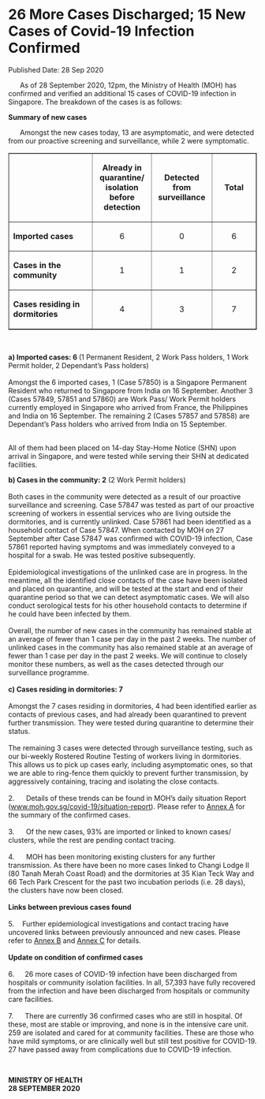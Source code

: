 <html>
    <meta http-equiv="Content-Type" content="text/html; charset=utf-8"/>
    <meta charset="utf-8"/>
    <title>26 More Cases Discharged; 15 New Cases of Covid-19 Infection Confirmed</title>
    <body><h1>26 More Cases Discharged; 15 New Cases of Covid-19 Infection Confirmed</h1>
    <p>Published Date: 28 Sep 2020</p> <p>&nbsp; &nbsp; &nbsp; As of 28 September 2020, 12pm, the Ministry of Health (MOH) has confirmed and verified an additional 15 cases of COVID-19 infection in Singapore. The breakdown of the cases is as follows:</p> <p><strong>Summary of new cases</strong></p> <p>&nbsp; &nbsp; &nbsp; Amongst the new cases today, 13 are asymptomatic, and were detected from our proactive screening and surveillance, while 2 were symptomatic.</p> <table border="1" cellspacing="0" cellpadding="0"> <tbody><tr> <td width="241" valign="top"> <p>&nbsp;</p> </td> <td width="120"> <p align="center"><strong>Already in quarantine/ isolation before detection </strong></p> </td> <td width="120"> <p align="center"><strong>Detected from surveillance </strong></p> </td> <td width="120"> <p align="center"><strong>Total</strong></p> </td> </tr> <tr> <td width="241" valign="top"> <p><strong>Imported cases</strong></p> </td> <td width="120"> <p align="center">6</p> </td> <td width="120"> <p align="center">0</p> </td> <td width="120"> <p align="center">6</p> </td> </tr> <tr> <td width="241" valign="top"> <p><strong>Cases in the community </strong></p> </td> <td width="120"> <p align="center">1</p> </td> <td width="120"> <p align="center">1</p> </td> <td width="120"> <p align="center">2</p> </td> </tr> <tr> <td width="241" valign="top"> <p><strong>Cases residing in dormitories </strong></p> </td> <td width="120"> <p align="center">4</p> </td> <td width="120"> <p align="center">3</p> </td> <td width="120"> <p align="center">7</p> </td> </tr> </tbody></table> <p>&nbsp;</p> <p><strong>a) Imported cases: 6 </strong>(1 Permanent Resident, 2 Work Pass holders, 1 Work Permit holder, 2 Dependant’s Pass holders) <br><br>Amongst the 6 imported cases, 1 (Case 57850) is a Singapore Permanent Resident who returned to Singapore from India on 16 September. Another 3 (Cases 57849, 57851 and 57860) are Work Pass/ Work Permit holders currently employed in Singapore who arrived from France, the Philippines and India on 16 September. The remaining 2 (Cases 57857 and 57858) are Dependant’s Pass holders who arrived from India on 15 September.&nbsp;<p><br>All of them had been placed on 14-day Stay-Home Notice (SHN) upon arrival in Singapore, and were tested while serving their SHN at dedicated facilities.</p><p><strong>b) Cases in the community: 2</strong> (2 Work Permit holders) <br><br>Both cases in the community were detected as a result of our proactive surveillance and screening. Case 57847 was tested as part of our proactive screening of workers in essential services who are living outside the dormitories, and is currently unlinked. Case 57861 had been identified as a household contact of Case 57847. When contacted by MOH on 27 September after Case 57847 was confirmed with COVID-19 infection, Case 57861 reported having symptoms and was immediately conveyed to a hospital for a swab. He was tested positive subsequently. <br><br>Epidemiological investigations of the unlinked case are in progress. In the meantime, all the identified close contacts of the case have been isolated and placed on quarantine, and will be tested at the start and end of their quarantine period so that we can detect asymptomatic cases. We will also conduct serological tests for his other household contacts to determine if he could have been infected by them. <br><br>Overall, the number of new cases in the community has remained stable at an average of fewer than 1 case per day in the past 2 weeks. The number of unlinked cases in the community has also remained stable at an average of fewer than 1 case per day in the past 2 weeks.&nbsp;We will continue to closely monitor these numbers, as well as the cases detected through our surveillance programme.&nbsp;<br><br><strong>c) Cases residing in dormitories: 7&nbsp;<br><br></strong>Amongst the 7 cases residing in dormitories, 4 had been identified earlier as contacts of previous cases, and had already been quarantined to prevent further transmission. They were tested during quarantine to determine their status.&nbsp;&nbsp;<strong><br><br></strong>The remaining 3 cases were detected through surveillance testing, such as our bi-weekly Rostered Routine Testing of workers living in dormitories. This allows us to pick up cases early, including asymptomatic ones, so that we are able to ring-fence them quickly to prevent further transmission, by aggressively containing, tracing and isolating the close contacts. <br><br>2.&nbsp; &nbsp; &nbsp; Details of these trends can be found in MOH’s daily situation Report (<a href="http://www.moh.gov.sg/covid-19/situation-report">www.moh.gov.sg/covid-19/situation-report</a>). Please refer to <u><a href="/docs/librariesprovider5/default-document-library/annex-a1e291df56d7d45a4b15f17dfddfadd8f.pdf?sfvrsn=e075e581_0" title="Annex A">Annex A</a></u> for the summary of the confirmed cases. <br><br>3.&nbsp; &nbsp; &nbsp; Of the new cases, 93% are imported or linked to known cases/ clusters, while the rest are pending contact tracing. <br><br>4.&nbsp; &nbsp; &nbsp; MOH has been monitoring existing clusters for any further transmission. As there have been no more cases linked to Changi Lodge II (80 Tanah Merah Coast Road) and the dormitories at 35 Kian Teck Way and 66 Tech Park Crescent for the past two incubation periods (i.e. 28 days), the clusters have now been closed.&nbsp;<br><br><strong>Links between previous cases found&nbsp;<br><br></strong>5.<strong>&nbsp; &nbsp; &nbsp;</strong>Further epidemiological investigations and contact tracing have uncovered links between previously announced and new cases. Please refer to <u><a href="/docs/librariesprovider5/default-document-library/annex-ba054e1fcdcf547edbaceaf2d17ea8f58.pdf?sfvrsn=364e3d44_0" title="Annex B">Annex B</a></u> and <u><a href="/docs/librariesprovider5/default-document-library/annex-c562b91612e604aeaa453678d2fe3904c.pdf?sfvrsn=c4d5c700_0" title="Annex C">Annex C</a></u> for details.&nbsp;<br><br><strong>Update on condition of confirmed cases&nbsp;<br><br></strong>6.&nbsp; <strong>&nbsp; &nbsp;&nbsp;</strong>26 more cases of COVID-19 infection have been discharged from hospitals or community isolation facilities. In all, 57,393 have fully recovered from the infection and have been discharged from hospitals or community care facilities. <br><br>7.&nbsp; &nbsp; &nbsp; There are currently 36 confirmed cases who are still in hospital. Of these, most are stable or improving, and none is in the intensive care unit. 259 are isolated and cared for at community facilities. These are those who have mild symptoms, or are clinically well but still test positive for COVID-19. 27 have passed away from complications due to COVID-19 infection.</p></p> <p>&nbsp;</p> <p><strong>MINISTRY OF HEALTH<br></strong><strong>28 SEPTEMBER 2020</strong></p><div> <p>&nbsp;</p> </div></body>
</html>